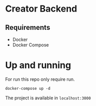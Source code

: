 # Creator Backend

## Requirements

* Docker
* Docker Compose

# Up and running

For run this repo only require run.
```
docker-compose up -d
```
The project is available in `localhost:3000`
